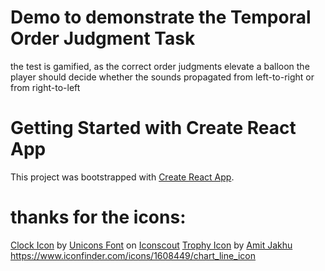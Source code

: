 
# Demo to demonstrate the Temporal Order Judgment Task

the test is gamified, as the correct order judgments elevate a balloon
the player should decide whether the sounds propagated from left-to-right or from 
right-to-left

# Getting Started with Create React App

This project was bootstrapped with [Create React App](https://github.com/facebook/create-react-app).

# thanks for the icons:

<a href="https://iconscout.com/icons/clock" target="_blank">Clock Icon</a> by <a href="https://iconscout.com/contributors/unicons">Unicons Font</a> on <a href="https://iconscout.com">Iconscout</a>
<a href="https://iconscout.com/icons/trophy" target="_blank">Trophy Icon</a> by <a href="https://iconscout.com/contributors/amit-jakhu" target="_blank">Amit Jakhu</a>
https://www.iconfinder.com/icons/1608449/chart_line_icon




